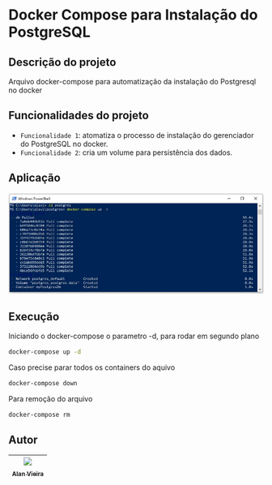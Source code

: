 # Docker Compose para Instalação do PostgreSQL
## Descrição do projeto
Arquivo docker-compose para automatização da instalação do Postgresql no docker

## Funcionalidades do projeto
- `Funcionalidade 1`: atomatiza o processo de instalação do gerenciador do PostgreSQL no docker.
- `Funcionalidade 2`: cria um volume para persistência dos dados.

## Aplicação
![Docker Compose](./img/docker-compose.JPG)

## Execução
Iniciando o docker-compose o parametro -d, para rodar em segundo plano
```bash
docker-compose up -d
```

Caso precise parar todos os containers do aquivo
```bash
docker-compose down
```

Para remoção do arquivo
```bash
docker-compose rm
```

## Autor

| [<img src="https://avatars.githubusercontent.com/alan-vieira" width=115><br><sub>Alan Vieira</sub>](https://github.com/alan-vieira) |
| :---: |
